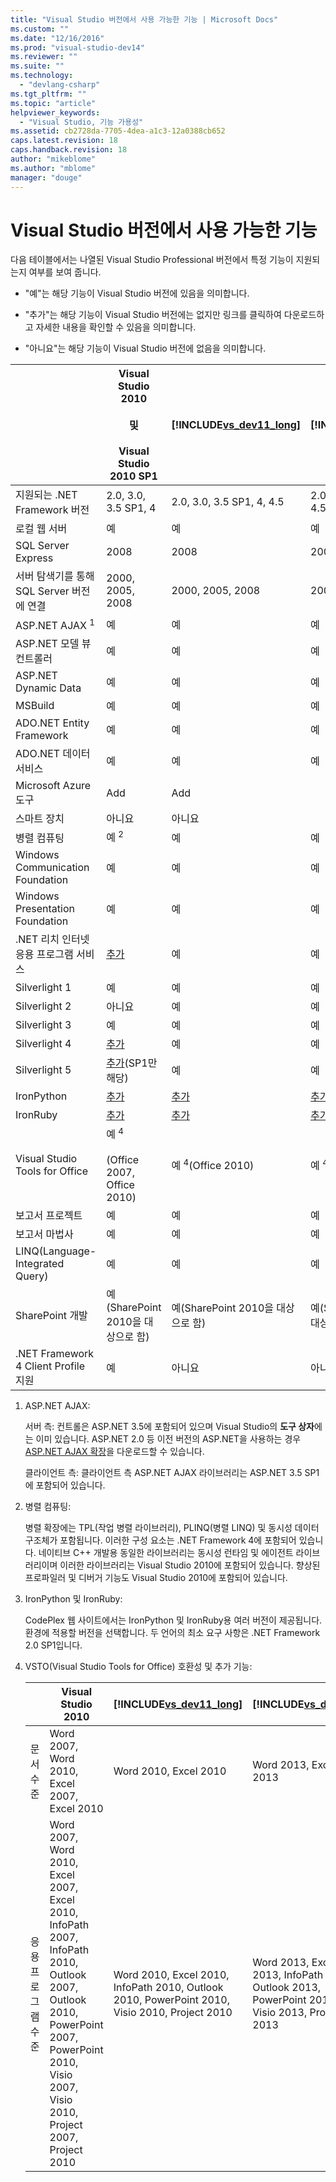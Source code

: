 ```yaml
---
title: "Visual Studio 버전에서 사용 가능한 기능 | Microsoft Docs"
ms.custom: ""
ms.date: "12/16/2016"
ms.prod: "visual-studio-dev14"
ms.reviewer: ""
ms.suite: ""
ms.technology: 
  - "devlang-csharp"
ms.tgt_pltfrm: ""
ms.topic: "article"
helpviewer_keywords: 
  - "Visual Studio, 기능 가용성"
ms.assetid: cb2728da-7705-4dea-a1c3-12a0388cb652
caps.latest.revision: 18
caps.handback.revision: 18
author: "mikeblome"
ms.author: "mblome"
manager: "douge"
---
```

# Visual Studio 버전에서 사용 가능한 기능
다음 테이블에서는 나열된 Visual Studio Professional 버전에서 특정 기능이 지원되는지 여부를 보여 줍니다.  
  
-   "예"는 해당 기능이 Visual Studio 버전에 있음을 의미합니다.  
  
-   "추가"는 해당 기능이 Visual Studio 버전에는 없지만 링크를 클릭하여 다운로드하고 자세한 내용을 확인할 수 있음을 의미합니다.  
  
-   "아니요"는 해당 기능이 Visual Studio 버전에 없음을 의미합니다.  
  
||Visual Studio 2010<br /><br /> 및<br /><br /> Visual Studio 2010 SP1|[!INCLUDE[vs_dev11_long](../build/includes/vs_dev11_long_md.md)]|[!INCLUDE[vs_dev12](../atl-mfc-shared/includes/vs_dev12_md.md)]|  
|-|---------------------------------------------------------|-------------------------------------------------------------------|--------------------------------------------------------------|  
|지원되는 .NET Framework 버전|2.0, 3.0, 3.5 SP1, 4|2.0, 3.0, 3.5 SP1, 4, 4.5|2.0, 3.0, 3.5 SP1, 4, 4.5, 4.5.1|  
|로컬 웹 서버|예|예|예|  
|SQL Server Express|2008|2008|2008|  
|서버 탐색기를 통해 SQL Server 버전에 연결|2000, 2005, 2008|2000, 2005, 2008|2000, 2005, 2008|  
|ASP.NET AJAX <sup>1</sup>|예|예|예|  
|ASP.NET 모델 뷰 컨트롤러|예|예|예|  
|ASP.NET Dynamic Data|예|예|예|  
|MSBuild|예|예|예|  
|ADO.NET Entity Framework|예|예|예|  
|ADO.NET 데이터 서비스|예|예|예|  
|Microsoft Azure 도구|Add|Add||  
|스마트 장치|아니요|아니요||  
|병렬 컴퓨팅|예 <sup>2</sup>|예|예|  
|Windows Communication Foundation|예|예|예|  
|Windows Presentation Foundation|예|예|예|  
|.NET 리치 인터넷 응용 프로그램 서비스|[추가](http://go.microsoft.com/fwlink/?LinkID=230768)|예|예|  
|Silverlight 1|예|예|예|  
|Silverlight 2|아니요|예|예|  
|Silverlight 3|예|예|예|  
|Silverlight 4|[추가](http://go.microsoft.com/fwlink/?LinkID=153710)|예|예|  
|Silverlight 5|[추가](http://go.microsoft.com/fwlink/?LinkID=215392)\(SP1만 해당\)|예|예|  
|IronPython|[추가](http://go.microsoft.com/fwlink/?LinkID=183863)|[추가](http://go.microsoft.com/fwlink/?LinkID=183863)|[추가](http://go.microsoft.com/fwlink/?LinkID=183863)|  
|IronRuby|[추가](http://go.microsoft.com/fwlink/?LinkID=183864)|[추가](http://go.microsoft.com/fwlink/?LinkID=183864)|[추가](http://go.microsoft.com/fwlink/?LinkID=183864)|  
|Visual Studio Tools for Office|예 <sup>4</sup><br /><br /> \(Office 2007, Office 2010\)|예 <sup>4</sup>\(Office 2010\)|예 <sup>4</sup>\(Office 2013\)|  
|보고서 프로젝트|예|예|예|  
|보고서 마법사|예|예|예|  
|LINQ\(Language\-Integrated Query\)|예|예|예|  
|SharePoint 개발|예\(SharePoint 2010을 대상으로 함\)|예\(SharePoint 2010을 대상으로 함\)|예\(SharePoint 2013을 대상으로 함\)|  
|.NET Framework 4 Client Profile 지원|예|아니요|아니요|  
  
1.  ASP.NET AJAX:  
  
     서버 측: 컨트롤은 ASP.NET 3.5에 포함되어 있으며 Visual Studio의 **도구 상자**에는 이미 있습니다.  ASP.NET 2.0 등 이전 버전의 ASP.NET을 사용하는 경우 [ASP.NET AJAX 확장](http://go.microsoft.com/fwlink/?LinkID=75360)을 다운로드할 수 있습니다.  
  
     클라이언트 측: 클라이언트 측 ASP.NET AJAX 라이브러리는 ASP.NET 3.5 SP1에 포함되어 있습니다.  
  
2.  병렬 컴퓨팅:  
  
     병렬 확장에는 TPL\(작업 병렬 라이브러리\), PLINQ\(병렬 LINQ\) 및 동시성 데이터 구조체가 포함됩니다. 이러한 구성 요소는 .NET Framework 4에 포함되어 있습니다.  네이티브 C\+\+ 개발용 동일한 라이브러리는 동시성 런타임 및 에이전트 라이브러리이며 이러한 라이브러리는 Visual Studio 2010에 포함되어 있습니다.  향상된 프로파일러 및 디버거 기능도 Visual Studio 2010에 포함되어 있습니다.  
  
3.  IronPython 및 IronRuby:  
  
     CodePlex 웹 사이트에서는 IronPython 및 IronRuby용 여러 버전이 제공됩니다.  환경에 적용할 버전을 선택합니다.  두 언어의 최소 요구 사항은 .NET Framework 2.0 SP1입니다.  
  
4.  VSTO\(Visual Studio Tools for Office\) 호환성 및 추가 기능:  
  
    ||Visual Studio 2010|[!INCLUDE[vs_dev11_long](../build/includes/vs_dev11_long_md.md)]|[!INCLUDE[vs_dev12](../atl-mfc-shared/includes/vs_dev12_md.md)]|  
    |-|------------------------|-------------------------------------------------------------------|--------------------------------------------------------------|  
    |문서 수준|Word 2007, Word 2010, Excel 2007, Excel 2010|Word 2010, Excel 2010|Word 2013, Excel 2013|  
    |응용 프로그램 수준|Word 2007, Word 2010, Excel 2007, Excel 2010, InfoPath 2007, InfoPath 2010, Outlook 2007, Outlook 2010, PowerPoint 2007, PowerPoint 2010, Visio 2007, Visio 2010, Project 2007, Project 2010|Word 2010, Excel 2010, InfoPath 2010, Outlook 2010, PowerPoint 2010, Visio 2010, Project 2010|Word 2013, Excel 2013, InfoPath 2013, Outlook 2013, PowerPoint 2013, Visio 2013, Project 2013|